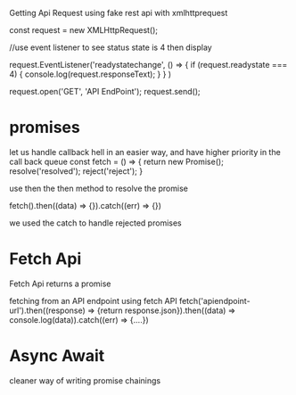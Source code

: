 Getting Api Request using fake rest api with xmlhttprequest

const request = new XMLHttpRequest();

//use event listener to see status state is 4 then display

request.EventListener('readystatechange', () =>
	{
	if (request.readystate === 4)
		{
		console.log(request.responseText);
		}
	}
)

request.open('GET', 'API EndPoint');
request.send();

# promises
let us handle callback hell in an easier way, and have higher priority in the call back queue
const fetch = () => 
{
return new Promise();
resolve('resolved');
reject('reject');
}

use then the then method to resolve the promise

fetch().then((data) => {}).catch((err) => {})

we used the catch to handle rejected promises

# Fetch Api

Fetch Api returns a promise

fetching from an API endpoint using fetch API
fetch('apiendpoint-url').then((response) => {return response.json}).then((data) => console.log(data)).catch((err) => {....})

# Async Await
cleaner way of writing promise chainings 



